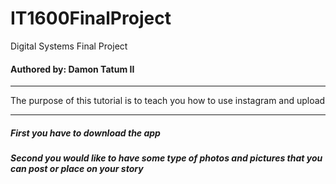 # IT1600FinalProject
Digital Systems Final Project
#### Authored by: Damon Tatum II
___
The purpose of this tutorial is to teach you how to use instagram and upload
___
##### _First_ you have to download the app
##### _Second_ you would like to have some type of photos and pictures that you can post or place on your story 
